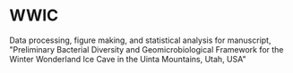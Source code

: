 # WWIC
Data processing, figure making, and statistical analysis for manuscript, "Preliminary Bacterial Diversity and Geomicrobiological Framework for the Winter Wonderland Ice Cave in the Uinta Mountains, Utah, USA"
